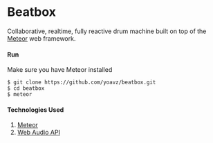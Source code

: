 Beatbox
=======

Collaborative, realtime, fully reactive drum machine built on top of the [Meteor](https://www.meteor.com/) web framework.

#### Run

Make sure you have Meteor installed

    $ git clone https://github.com/yoavz/beatbox.git
    $ cd beatbox
    $ meteor

#### Technologies Used

1. [Meteor](https://www.meteor.com)
2. [Web Audio API](https://dvcs.w3.org/hg/audio/raw-file/tip/webaudio/specification.html)
